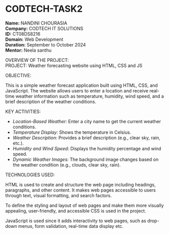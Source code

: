 # CODTECH-TASK2

**Name:** NANDINI CHOURASIA<BR>
**Company:** CODTECH IT SOLUTIONS <BR>
**ID:** CT08DS8216 <BR>
**Domain:** Web Development <br>
**Duration:** September to October 2024 <br>
**Mentor:** Neela santhu

OVERVIEW OF THE PROJECT:<br>
PROJECT: Weather forecasting website using HTML, CSS and JS

OBJECTIVE:

This is a simple weather forecast application built using HTML, CSS, and JavaScript. The website allows users to enter a location and receive real-time weather information such as temperature, humidity, wind speed, and a brief description of the weather conditions. 

KEY ACTIVITIES:

- *Location-Based Weather:* Enter a city name to get the current weather conditions.
- *Temperature Display:* Shows the temperature in Celsius.
- *Weather Description:* Provides a brief description (e.g., clear sky, rain, etc.).
- *Humidity and Wind Speed:* Displays the humidity percentage and wind speed.
- *Dynamic Weather Images:* The background image changes based on the weather condition (e.g., clouds, clear sky, rain).

TECHNOLOGIES USED:

HTML is used to create and structure the web page including headings, paragraphs, and other content. It makes web pages accessible to users through text, visual formatting, and search factors.

To define the styling and layout of web pages and make them more visually appealing, user-friendly, and accessible CSS is used in the project.

JavaScript is used since it adds interactivity to web pages, such as drop-down menus, form validation, real-time data display etc.
